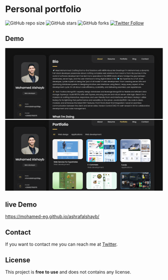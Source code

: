 # Personal portfolio

![GitHub repo size](https://img.shields.io/github/repo-size/mohamed-eg/ashrafalshayb)
![GitHub stars](https://img.shields.io/github/stars/mohamed-eg/ashrafalshayb?style=social)
![GitHub forks](https://img.shields.io/github/forks/mohamed-eg/ashrafalshayb?style=social)
[![Twitter Follow](https://img.shields.io/twitter/follow/mohamed?style=social)](https://twitter.com/intent/follow?screen_name=Mohamed64998935)

## Demo

![ Desktop Demo](./website-demo-image/desktop1.png "Desktop Demo")
![ Desktop2 Demo](./website-demo-image/desktop2.png "Mobile Demo")

## live Demo

<a>https://mohamed-eg.github.io/ashrafalshayb/</a>

## Contact

If you want to contact me you can reach me at [Twitter](https://www.twitter.com/Mohamed64998935).

## License

This project is **free to use** and does not contains any license.
